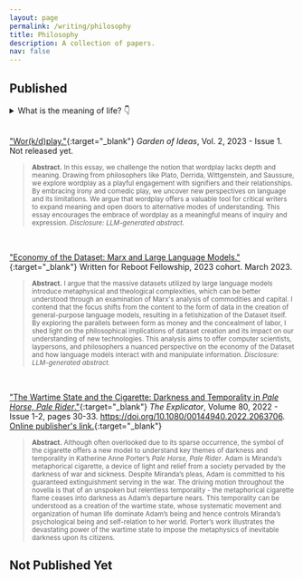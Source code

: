 ```yaml
---
layout: page
permalink: /writing/philosophy
title: Philosophy
description: A collection of papers.
nav: false
---
```


## Published

<details>
  <summary>
    What is the meaning of life?
    <span class="icon">👇</span>
  </summary>
  <p>
    42
  </p>
</details>

<br>

["Wor(k/d)play."](files/workdplay.pdf){:target="_blank"} *Garden of Ideas*, Vol. 2, 2023 - Issue 1. Not released yet.

> <small>**Abstract.** In this essay, we challenge the notion that wordplay lacks depth and meaning. Drawing from philosophers like Plato, Derrida, Wittgenstein, and Saussure, we explore wordplay as a playful engagement with signifiers and their relationships. By embracing irony and comedic play, we uncover new perspectives on language and its limitations. We argue that wordplay offers a valuable tool for critical writers to expand meaning and open doors to alternative modes of understanding. This essay encourages the embrace of wordplay as a meaningful means of inquiry and expression. *Disclosure: LLM-generated abstract.*</small>

<br>

["Economy of the Dataset: Marx and Large Language Models."](files/economy-of-the-dataset.pdf){:target="_blank"} Written for Reboot Fellowship, 2023 cohort. March 2023.

> <small>**Abstract.** I argue that the massive datasets utilized by large language models introduce metaphysical and theological complexities, which can be better understood through an examination of Marx's analysis of commodities and capital. I contend that the focus shifts from the content to the form of data in the creation of general-purpose language models, resulting in a fetishization of the Dataset itself. By exploring the parallels between form as money and the concealment of labor, I shed light on the philosophical implications of dataset creation and its impact on our understanding of new technologies. This analysis aims to offer computer scientists, laypersons, and philosophers a nuanced perspective on the economy of the Dataset and how language models interact with and manipulate information. *Disclosure: LLM-generated abstract.*</small>

<br>

["The Wartime State and the Cigarette: Darkness and Temporality in *Pale Horse, Pale Rider*."](files/00144940.2022.pdf){:target="_blank"} *The Explicator*, Volume 80, 2022 - Issue 1-2, pages 30-33. https://doi.org/10.1080/00144940.2022.2063706. [Online publisher's link.](https://www.tandfonline.com/doi/full/10.1080/00144940.2022.2063706){:target="_blank"}

> <small>**Abstract.** Although often overlooked due to its sparse occurrence, the symbol of the cigarette offers a new model to understand key themes of darkness and temporality in Katherine Anne Porter’s *Pale Horse, Pale Rider*. Adam is Miranda’s metaphorical cigarette, a device of light and relief from a society pervaded by the darkness of war and sickness. Despite Miranda’s pleas, Adam is committed to his guaranteed extinguishment serving in the war. The driving motion throughout the novella is that of an unspoken but relentless temporality - the metaphorical cigarette flame ceases into darkness as Adam’s departure nears. This temporality can be understood as a creation of the wartime state, whose systematic movement and organization of human life dominate Adam’s being and hence controls Miranda’s psychological being and self-relation to her world. Porter’s work illustrates the devastating power of the wartime state to impose the metaphysics of inevitable darkness upon its citizens.</small>

## Not Published Yet